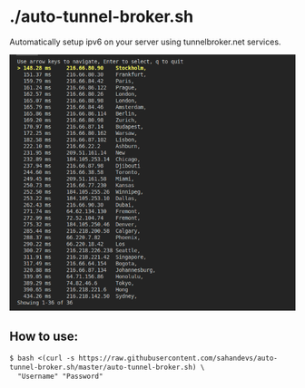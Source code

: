 # ./auto-tunnel-broker.sh

Automatically setup ipv6 on your server using tunnelbroker.net services.

![ss](./screenshot.png)


## How to use:

```
$ bash <(curl -s https://raw.githubusercontent.com/sahandevs/auto-tunnel-broker.sh/master/auto-tunnel-broker.sh) \
  "Username" "Password"
```
